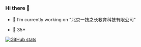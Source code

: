 ### Hi there 👋
- 🔭 I’m currently working on "北京一技之长教育科技有限公司"

- 🐰 35+ 

[![GitHub stats](https://github-readme-stats.vercel.app/api?username=suizuizi)](https://github.com/anuraghazra/github-readme-stats)
<!--
**suizuizi/suizuizi** is a ✨ _special_ ✨ repository because its `README.md` (this file) appears on your GitHub profile.

Here are some ideas to get you started:

- 🌱 I’m currently learning ...
- 👯 I’m looking to collaborate on ...
- 🤔 I’m looking for help with ...
- 💬 Ask me about ...
- 📫 How to reach me: ...
- 😄 Pronouns: ...
- ⚡ Fun fact: ...
-->
